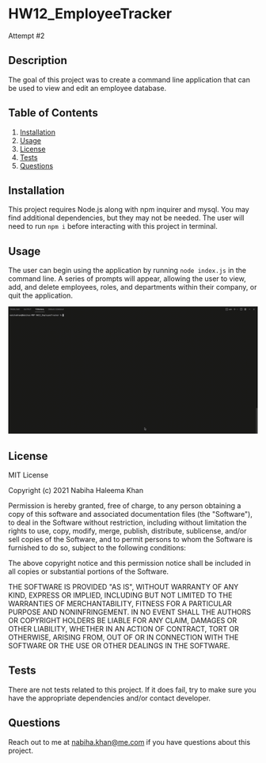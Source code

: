 # HW12_EmployeeTracker
Attempt #2 

## Description
The goal of this project was to create a command line application that can be used to view and edit an employee database. 

## Table of Contents
1. [Installation](#Installation)
2. [Usage](#Usage)
3. [License](#License)
4. [Tests](#Tests)
5. [Questions](#Questions)

## Installation
This project requires Node.js along with npm inquirer and mysql. You may find additional dependencies, but they may not be needed. The user will need to run ```npm i``` before interacting with this project in terminal.

## Usage
The user can begin using the application by running ```node index.js``` in the command line. A series of prompts will appear, allowing the user to view, add, and delete employees, roles, and departments within their company, or quit the application.

![A demonstration of the deployed Note Taker application](/images/HW12.gif)

## License
MIT License

Copyright (c) 2021 Nabiha Haleema Khan

Permission is hereby granted, free of charge, to any person obtaining a copy
of this software and associated documentation files (the "Software"), to deal
in the Software without restriction, including without limitation the rights
to use, copy, modify, merge, publish, distribute, sublicense, and/or sell
copies of the Software, and to permit persons to whom the Software is
furnished to do so, subject to the following conditions:

The above copyright notice and this permission notice shall be included in all
copies or substantial portions of the Software.

THE SOFTWARE IS PROVIDED "AS IS", WITHOUT WARRANTY OF ANY KIND, EXPRESS OR
IMPLIED, INCLUDING BUT NOT LIMITED TO THE WARRANTIES OF MERCHANTABILITY,
FITNESS FOR A PARTICULAR PURPOSE AND NONINFRINGEMENT. IN NO EVENT SHALL THE
AUTHORS OR COPYRIGHT HOLDERS BE LIABLE FOR ANY CLAIM, DAMAGES OR OTHER
LIABILITY, WHETHER IN AN ACTION OF CONTRACT, TORT OR OTHERWISE, ARISING FROM,
OUT OF OR IN CONNECTION WITH THE SOFTWARE OR THE USE OR OTHER DEALINGS IN THE
SOFTWARE.

## Tests
There are not tests related to this project. If it does fail, try to make sure you have the appropriate dependencies and/or contact developer.

## Questions
Reach out to me at nabiha.khan@me.com if you have questions about this project. 
